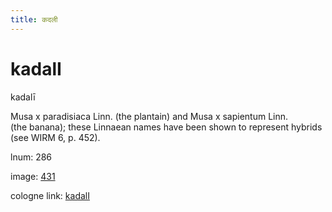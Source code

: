 ```yaml
---
title: कदली
---
```


# kadalI

kadalī  <div n="P" />Musa x paradisiaca Linn. (the plantain) and Musa x sapientum Linn. <div n="lb" />(the banana); these Linnaean names have been shown to represent hybrids <div n="lb" />(see WIRM 6, p. 452).

lnum: 286

image: [431](https://www.sanskrit-lexicon.uni-koeln.de/scans/csl-apidev/servepdf.php?dict=snp&page=431)

cologne link: [kadalI](https://sanskrit-lexicon.uni-koeln.de/scans/csl-apidev/getword.php?dict=snp&key=kadalI)


